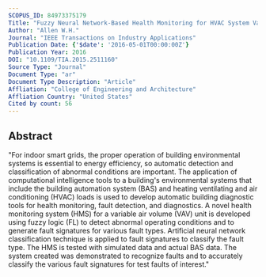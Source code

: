 ```yaml
---
SCOPUS_ID: 84973375179
Title: "Fuzzy Neural Network-Based Health Monitoring for HVAC System Variable-Air-Volume Unit"
Author: "Allen W.H."
Journal: "IEEE Transactions on Industry Applications"
Publication Date: {'$date': '2016-05-01T00:00:00Z'}
Publication Year: 2016
DOI: "10.1109/TIA.2015.2511160"
Source Type: "Journal"
Document Type: "ar"
Document Type Description: "Article"
Affliation: "College of Engineering and Architecture"
Affliation Country: "United States"
Cited by count: 56
---
```


## Abstract
"For indoor smart grids, the proper operation of building environmental systems is essential to energy efficiency, so automatic detection and classification of abnormal conditions are important. The application of computational intelligence tools to a building's environmental systems that include the building automation system (BAS) and heating ventilating and air conditioning (HVAC) loads is used to develop automatic building diagnostic tools for health monitoring, fault detection, and diagnostics. A novel health monitoring system (HMS) for a variable air volume (VAV) unit is developed using fuzzy logic (FL) to detect abnormal operating conditions and to generate fault signatures for various fault types. Artificial neural network classification technique is applied to fault signatures to classify the fault type. The HMS is tested with simulated data and actual BAS data. The system created was demonstrated to recognize faults and to accurately classify the various fault signatures for test faults of interest."
